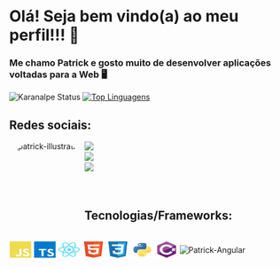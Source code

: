 # Olá! Seja bem vindo(a) ao meu perfil!!! 🤞

### Me chamo Patrick e gosto muito de desenvolver aplicações voltadas para a Web :desktop_computer:

![Karanalpe Status](https://github-readme-stats.vercel.app/api?username=marcospatrickexe&show_icons=true&theme=gotham)
[![Top Linguagens](https://github-readme-stats.vercel.app/api/top-langs/?username=marcospatrickexe&theme=gotham&layout=compact)](https://github.com/anuraghazra/github-readme-stats)

## Redes sociais:
<div>   
 <img align="left" alt="patrick-illustration" height="150" style="border-radius:50px;" src="https://i.imgur.com/ITtUg2m.jpeg">

 <div style="margin-left: 30px;">
  <a href="https://www.instagram.com/patricksom_/" target="_blank">
      <img src="https://img.shields.io/badge/-Instagram-%23E4405F?style=for-the-badge&logo=instagram&logoColor=white" target="_blank">
  </a> <Br />

 <a href = "mailto:marcospatrick039474@gmail.com" >
     <img src="https://img.shields.io/badge/-Gmail-%23333?style=for-the-badge&logo=gmail&logoColor=white" target="_blank">
 </a> <Br />

  <a href="https://www.linkedin.com/in/marcos-patrick-58598b14a/" target="_blank">
      <img src="https://img.shields.io/badge/-LinkedIn-%230077B5?style=for-the-badge&logo=linkedin&logoColor=white" target="_blank">
  </a> 
 </div>
</div>
  
<Br /> 
<Br /> 
  
## Tecnologias/Frameworks:
<div style="display: inline_block; margin-top: 0px;"><br>
    <img align="center" alt="Patrick-Js" height="30" width="40" src="https://raw.githubusercontent.com/devicons/devicon/master/icons/javascript/javascript-plain.svg">
    <img align="center" alt="Patrick-Ts" height="30" width="40" src="https://raw.githubusercontent.com/devicons/devicon/master/icons/typescript/typescript-plain.svg">
    <img align="center" alt="Patrick-React" height="30" width="40" src="https://raw.githubusercontent.com/devicons/devicon/master/icons/react/react-original.svg">
    <img align="center" alt="Patrick-HTML" height="30" width="40" src="https://raw.githubusercontent.com/devicons/devicon/master/icons/html5/html5-original.svg">
    <img align="center" alt="Patrick-CSS" height="30" width="40" src="https://raw.githubusercontent.com/devicons/devicon/master/icons/css3/css3-original.svg">
    <img align="center" alt="Patrick-Python" height="30" width="40" src="https://raw.githubusercontent.com/devicons/devicon/master/icons/python/python-original.svg">
    <img align="center" alt="Patrick-Csharp" height="30" width="40" src="https://raw.githubusercontent.com/devicons/devicon/master/icons/csharp/csharp-original.svg">
    <img align="center" alt="Patrick-Angular" height="30" width="40" src="https://www.svgrepo.com/show/353396/angular-icon.svg">
</div>










<!--
**MarcosPatrickExe/MarcosPatrickExe** is a ✨ _special_ ✨ repository because its `README.md` (this file) appears on your GitHub profile.

Here are some ideas to get you started:

- 🔭 I’m currently working on ...
- 🌱 I’m currently learning ...
- 👯 I’m looking to collaborate on ...
- 🤔 I’m looking for help with ...
- 💬 Ask me about ...
- 📫 How to reach me: ...
- 😄 Pronouns: ...
- ⚡ Fun fact: ...
-->
